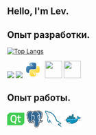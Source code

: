 ## Hello, I'm Lev.
## Опыт разработки.

[![Top Langs](https://github-readme-stats.vercel.app/api/top-langs/?username=leontartykov&layout=compact&hide=tex,PLpgSQL,Makefile,QMake,MATLAB&theme=tokyonight&langs_count=6)](https://github.com/leontartykov/github-readme-stats)


<div>
  <img src="https://img.icons8.com/color/40/000000/c-plus-plus-logo.png"/>
  <img src="https://img.icons8.com/color/40/000000/c-programming.png"/>
  <img src="https://github.com/devicons/devicon/blob/master/icons/python/python-original.svg" width="40" height="40"/>&nbsp;
  <img src="https://starbeamrainbowlabs.com/images/logos/swi-prolog.svg" width="40" height ="40">
  <img src="https://github.com/file-icons/icons/blob/master/svg/Common-Lisp.svg" width="40" height ="40">
<div>

## Опыт работы.
<div>
  <img src="https://github.com/devicons/devicon/blob/master/icons/qt/qt-original.svg" width="40" height="40"/>
  <img src="https://github.com/devicons/devicon/blob/master/icons/postgresql/postgresql-original.svg" width="40" height="40"/>
  <img src="https://github.com/devicons/devicon/blob/master/icons/mysql/mysql-original.svg" width="40" height="40"/>
  <img src="https://github.com/devicons/devicon/blob/master/icons/docker/docker-original.svg" width="40" height="40"/>
<div>
